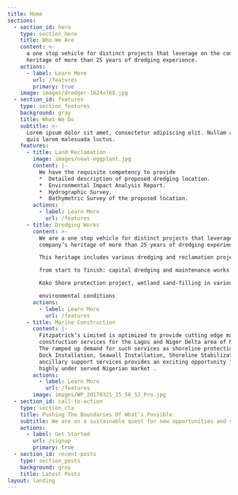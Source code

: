 ```yaml
---
title: Home
sections:
  - section_id: hero
    type: section_hero
    title: Who We Are
    content: >-
      a one stop vehicle for distinct projects that leverage on the company’s
      heritage of more than 25 years of dredging experience.
    actions:
      - label: Learn More
        url: /features
        primary: true
    image: images/dredger-1024x768.jpg
  - section_id: features
    type: section_features
    background: gray
    title: What We Do
    subtitle: >-
      Lorem ipsum dolor sit amet, consectetur adipiscing elit. Nullam a metus
      quis lorem malesuada luctus.
    features:
      - title: Land Reclamation
        image: images/neat-eggplant.jpg
        content: |-
          We have the requisite competency to provide
          *  Detailed description of proposed dredging location.
          *  Environmental Impact Analysis Report.
          *  Hydrographic Survey.
          *  Bathymetric Survey of the proposed location.
        actions:
          - label: Learn More
            url: /features
      - title: Dredging Works
        content: >-
          We are a one stop vehicle for distinct projects that leverage on the
          company’s heritage of more than 25 years of dredging experience.

          This heritage includes various dredging and reclamation projects

          from start to finish: capital dredging and maintenance works in

          Koko Shore protection project, wetland sand-filling in various

          environmental conditions
        actions:
          - label: Learn More
            url: /features
      - title: Marine Construction
        content: |-
          Fitzpatrick’s Limited is optimized to provide cutting edge marine
          construction services for the Lagos and Niger Delta area of Nigeria.
          The ramped up demand for such services as shoreline protection,
          Dock Installation, Seawall Installation, Shoreline Stabilization and
          ancillary support services provides an exciting opportunity for the
          highly under served Nigerian market .
        actions:
          - label: Learn More
            url: /features
        image: images/WP_20170321_15_58_52_Pro.jpg
  - section_id: call-to-action
    type: section_cta
    title: Pushing The Boundaries Of What’s Possible.
    subtitle: We are on a sustainable quest for new opportunities and solutions.
    actions:
      - label: Get Started
        url: /signup
        primary: true
  - section_id: recent-posts
    type: section_posts
    background: gray
    title: Latest Posts
layout: landing
---
```

